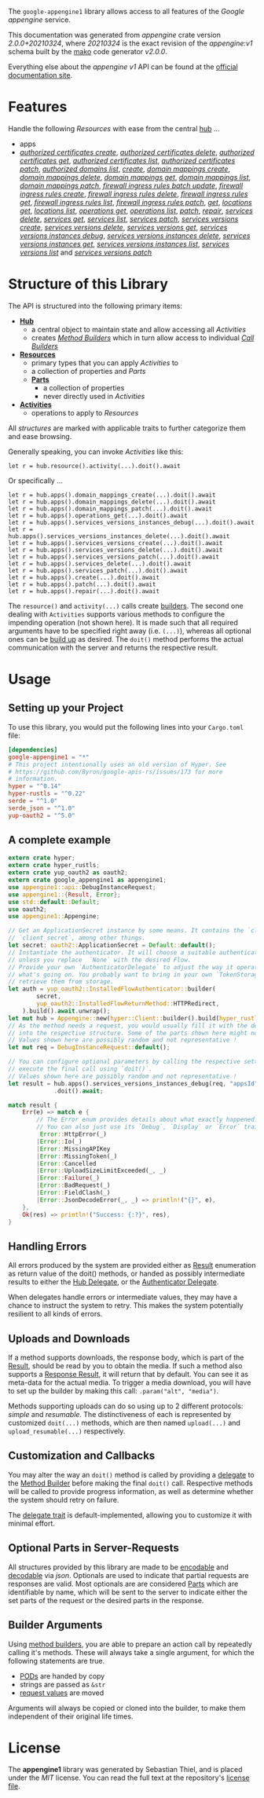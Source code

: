 <!---
DO NOT EDIT !
This file was generated automatically from 'src/mako/api/README.md.mako'
DO NOT EDIT !
-->
The `google-appengine1` library allows access to all features of the *Google appengine* service.

This documentation was generated from *appengine* crate version *2.0.0+20210324*, where *20210324* is the exact revision of the *appengine:v1* schema built by the [mako](http://www.makotemplates.org/) code generator *v2.0.0*.

Everything else about the *appengine* *v1* API can be found at the
[official documentation site](https://cloud.google.com/appengine/docs/admin-api/).
# Features

Handle the following *Resources* with ease from the central [hub](https://docs.rs/google-appengine1/2.0.0+20210324/google_appengine1/Appengine) ... 

* apps
 * [*authorized certificates create*](https://docs.rs/google-appengine1/2.0.0+20210324/google_appengine1/api::AppAuthorizedCertificateCreateCall), [*authorized certificates delete*](https://docs.rs/google-appengine1/2.0.0+20210324/google_appengine1/api::AppAuthorizedCertificateDeleteCall), [*authorized certificates get*](https://docs.rs/google-appengine1/2.0.0+20210324/google_appengine1/api::AppAuthorizedCertificateGetCall), [*authorized certificates list*](https://docs.rs/google-appengine1/2.0.0+20210324/google_appengine1/api::AppAuthorizedCertificateListCall), [*authorized certificates patch*](https://docs.rs/google-appengine1/2.0.0+20210324/google_appengine1/api::AppAuthorizedCertificatePatchCall), [*authorized domains list*](https://docs.rs/google-appengine1/2.0.0+20210324/google_appengine1/api::AppAuthorizedDomainListCall), [*create*](https://docs.rs/google-appengine1/2.0.0+20210324/google_appengine1/api::AppCreateCall), [*domain mappings create*](https://docs.rs/google-appengine1/2.0.0+20210324/google_appengine1/api::AppDomainMappingCreateCall), [*domain mappings delete*](https://docs.rs/google-appengine1/2.0.0+20210324/google_appengine1/api::AppDomainMappingDeleteCall), [*domain mappings get*](https://docs.rs/google-appengine1/2.0.0+20210324/google_appengine1/api::AppDomainMappingGetCall), [*domain mappings list*](https://docs.rs/google-appengine1/2.0.0+20210324/google_appengine1/api::AppDomainMappingListCall), [*domain mappings patch*](https://docs.rs/google-appengine1/2.0.0+20210324/google_appengine1/api::AppDomainMappingPatchCall), [*firewall ingress rules batch update*](https://docs.rs/google-appengine1/2.0.0+20210324/google_appengine1/api::AppFirewallIngressRuleBatchUpdateCall), [*firewall ingress rules create*](https://docs.rs/google-appengine1/2.0.0+20210324/google_appengine1/api::AppFirewallIngressRuleCreateCall), [*firewall ingress rules delete*](https://docs.rs/google-appengine1/2.0.0+20210324/google_appengine1/api::AppFirewallIngressRuleDeleteCall), [*firewall ingress rules get*](https://docs.rs/google-appengine1/2.0.0+20210324/google_appengine1/api::AppFirewallIngressRuleGetCall), [*firewall ingress rules list*](https://docs.rs/google-appengine1/2.0.0+20210324/google_appengine1/api::AppFirewallIngressRuleListCall), [*firewall ingress rules patch*](https://docs.rs/google-appengine1/2.0.0+20210324/google_appengine1/api::AppFirewallIngressRulePatchCall), [*get*](https://docs.rs/google-appengine1/2.0.0+20210324/google_appengine1/api::AppGetCall), [*locations get*](https://docs.rs/google-appengine1/2.0.0+20210324/google_appengine1/api::AppLocationGetCall), [*locations list*](https://docs.rs/google-appengine1/2.0.0+20210324/google_appengine1/api::AppLocationListCall), [*operations get*](https://docs.rs/google-appengine1/2.0.0+20210324/google_appengine1/api::AppOperationGetCall), [*operations list*](https://docs.rs/google-appengine1/2.0.0+20210324/google_appengine1/api::AppOperationListCall), [*patch*](https://docs.rs/google-appengine1/2.0.0+20210324/google_appengine1/api::AppPatchCall), [*repair*](https://docs.rs/google-appengine1/2.0.0+20210324/google_appengine1/api::AppRepairCall), [*services delete*](https://docs.rs/google-appengine1/2.0.0+20210324/google_appengine1/api::AppServiceDeleteCall), [*services get*](https://docs.rs/google-appengine1/2.0.0+20210324/google_appengine1/api::AppServiceGetCall), [*services list*](https://docs.rs/google-appengine1/2.0.0+20210324/google_appengine1/api::AppServiceListCall), [*services patch*](https://docs.rs/google-appengine1/2.0.0+20210324/google_appengine1/api::AppServicePatchCall), [*services versions create*](https://docs.rs/google-appengine1/2.0.0+20210324/google_appengine1/api::AppServiceVersionCreateCall), [*services versions delete*](https://docs.rs/google-appengine1/2.0.0+20210324/google_appengine1/api::AppServiceVersionDeleteCall), [*services versions get*](https://docs.rs/google-appengine1/2.0.0+20210324/google_appengine1/api::AppServiceVersionGetCall), [*services versions instances debug*](https://docs.rs/google-appengine1/2.0.0+20210324/google_appengine1/api::AppServiceVersionInstanceDebugCall), [*services versions instances delete*](https://docs.rs/google-appengine1/2.0.0+20210324/google_appengine1/api::AppServiceVersionInstanceDeleteCall), [*services versions instances get*](https://docs.rs/google-appengine1/2.0.0+20210324/google_appengine1/api::AppServiceVersionInstanceGetCall), [*services versions instances list*](https://docs.rs/google-appengine1/2.0.0+20210324/google_appengine1/api::AppServiceVersionInstanceListCall), [*services versions list*](https://docs.rs/google-appengine1/2.0.0+20210324/google_appengine1/api::AppServiceVersionListCall) and [*services versions patch*](https://docs.rs/google-appengine1/2.0.0+20210324/google_appengine1/api::AppServiceVersionPatchCall)




# Structure of this Library

The API is structured into the following primary items:

* **[Hub](https://docs.rs/google-appengine1/2.0.0+20210324/google_appengine1/Appengine)**
    * a central object to maintain state and allow accessing all *Activities*
    * creates [*Method Builders*](https://docs.rs/google-appengine1/2.0.0+20210324/google_appengine1/client::MethodsBuilder) which in turn
      allow access to individual [*Call Builders*](https://docs.rs/google-appengine1/2.0.0+20210324/google_appengine1/client::CallBuilder)
* **[Resources](https://docs.rs/google-appengine1/2.0.0+20210324/google_appengine1/client::Resource)**
    * primary types that you can apply *Activities* to
    * a collection of properties and *Parts*
    * **[Parts](https://docs.rs/google-appengine1/2.0.0+20210324/google_appengine1/client::Part)**
        * a collection of properties
        * never directly used in *Activities*
* **[Activities](https://docs.rs/google-appengine1/2.0.0+20210324/google_appengine1/client::CallBuilder)**
    * operations to apply to *Resources*

All *structures* are marked with applicable traits to further categorize them and ease browsing.

Generally speaking, you can invoke *Activities* like this:

```Rust,ignore
let r = hub.resource().activity(...).doit().await
```

Or specifically ...

```ignore
let r = hub.apps().domain_mappings_create(...).doit().await
let r = hub.apps().domain_mappings_delete(...).doit().await
let r = hub.apps().domain_mappings_patch(...).doit().await
let r = hub.apps().operations_get(...).doit().await
let r = hub.apps().services_versions_instances_debug(...).doit().await
let r = hub.apps().services_versions_instances_delete(...).doit().await
let r = hub.apps().services_versions_create(...).doit().await
let r = hub.apps().services_versions_delete(...).doit().await
let r = hub.apps().services_versions_patch(...).doit().await
let r = hub.apps().services_delete(...).doit().await
let r = hub.apps().services_patch(...).doit().await
let r = hub.apps().create(...).doit().await
let r = hub.apps().patch(...).doit().await
let r = hub.apps().repair(...).doit().await
```

The `resource()` and `activity(...)` calls create [builders][builder-pattern]. The second one dealing with `Activities` 
supports various methods to configure the impending operation (not shown here). It is made such that all required arguments have to be 
specified right away (i.e. `(...)`), whereas all optional ones can be [build up][builder-pattern] as desired.
The `doit()` method performs the actual communication with the server and returns the respective result.

# Usage

## Setting up your Project

To use this library, you would put the following lines into your `Cargo.toml` file:

```toml
[dependencies]
google-appengine1 = "*"
# This project intentionally uses an old version of Hyper. See
# https://github.com/Byron/google-apis-rs/issues/173 for more
# information.
hyper = "^0.14"
hyper-rustls = "^0.22"
serde = "^1.0"
serde_json = "^1.0"
yup-oauth2 = "^5.0"
```

## A complete example

```Rust
extern crate hyper;
extern crate hyper_rustls;
extern crate yup_oauth2 as oauth2;
extern crate google_appengine1 as appengine1;
use appengine1::api::DebugInstanceRequest;
use appengine1::{Result, Error};
use std::default::Default;
use oauth2;
use appengine1::Appengine;

// Get an ApplicationSecret instance by some means. It contains the `client_id` and 
// `client_secret`, among other things.
let secret: oauth2::ApplicationSecret = Default::default();
// Instantiate the authenticator. It will choose a suitable authentication flow for you, 
// unless you replace  `None` with the desired Flow.
// Provide your own `AuthenticatorDelegate` to adjust the way it operates and get feedback about 
// what's going on. You probably want to bring in your own `TokenStorage` to persist tokens and
// retrieve them from storage.
let auth = yup_oauth2::InstalledFlowAuthenticator::builder(
        secret,
        yup_oauth2::InstalledFlowReturnMethod::HTTPRedirect,
    ).build().await.unwrap();
let mut hub = Appengine::new(hyper::Client::builder().build(hyper_rustls::HttpsConnector::with_native_roots()), auth);
// As the method needs a request, you would usually fill it with the desired information
// into the respective structure. Some of the parts shown here might not be applicable !
// Values shown here are possibly random and not representative !
let mut req = DebugInstanceRequest::default();

// You can configure optional parameters by calling the respective setters at will, and
// execute the final call using `doit()`.
// Values shown here are possibly random and not representative !
let result = hub.apps().services_versions_instances_debug(req, "appsId", "servicesId", "versionsId", "instancesId")
             .doit().await;

match result {
    Err(e) => match e {
        // The Error enum provides details about what exactly happened.
        // You can also just use its `Debug`, `Display` or `Error` traits
         Error::HttpError(_)
        |Error::Io(_)
        |Error::MissingAPIKey
        |Error::MissingToken(_)
        |Error::Cancelled
        |Error::UploadSizeLimitExceeded(_, _)
        |Error::Failure(_)
        |Error::BadRequest(_)
        |Error::FieldClash(_)
        |Error::JsonDecodeError(_, _) => println!("{}", e),
    },
    Ok(res) => println!("Success: {:?}", res),
}

```
## Handling Errors

All errors produced by the system are provided either as [Result](https://docs.rs/google-appengine1/2.0.0+20210324/google_appengine1/client::Result) enumeration as return value of
the doit() methods, or handed as possibly intermediate results to either the 
[Hub Delegate](https://docs.rs/google-appengine1/2.0.0+20210324/google_appengine1/client::Delegate), or the [Authenticator Delegate](https://docs.rs/yup-oauth2/*/yup_oauth2/trait.AuthenticatorDelegate.html).

When delegates handle errors or intermediate values, they may have a chance to instruct the system to retry. This 
makes the system potentially resilient to all kinds of errors.

## Uploads and Downloads
If a method supports downloads, the response body, which is part of the [Result](https://docs.rs/google-appengine1/2.0.0+20210324/google_appengine1/client::Result), should be
read by you to obtain the media.
If such a method also supports a [Response Result](https://docs.rs/google-appengine1/2.0.0+20210324/google_appengine1/client::ResponseResult), it will return that by default.
You can see it as meta-data for the actual media. To trigger a media download, you will have to set up the builder by making
this call: `.param("alt", "media")`.

Methods supporting uploads can do so using up to 2 different protocols: 
*simple* and *resumable*. The distinctiveness of each is represented by customized 
`doit(...)` methods, which are then named `upload(...)` and `upload_resumable(...)` respectively.

## Customization and Callbacks

You may alter the way an `doit()` method is called by providing a [delegate](https://docs.rs/google-appengine1/2.0.0+20210324/google_appengine1/client::Delegate) to the 
[Method Builder](https://docs.rs/google-appengine1/2.0.0+20210324/google_appengine1/client::CallBuilder) before making the final `doit()` call. 
Respective methods will be called to provide progress information, as well as determine whether the system should 
retry on failure.

The [delegate trait](https://docs.rs/google-appengine1/2.0.0+20210324/google_appengine1/client::Delegate) is default-implemented, allowing you to customize it with minimal effort.

## Optional Parts in Server-Requests

All structures provided by this library are made to be [encodable](https://docs.rs/google-appengine1/2.0.0+20210324/google_appengine1/client::RequestValue) and 
[decodable](https://docs.rs/google-appengine1/2.0.0+20210324/google_appengine1/client::ResponseResult) via *json*. Optionals are used to indicate that partial requests are responses 
are valid.
Most optionals are are considered [Parts](https://docs.rs/google-appengine1/2.0.0+20210324/google_appengine1/client::Part) which are identifiable by name, which will be sent to 
the server to indicate either the set parts of the request or the desired parts in the response.

## Builder Arguments

Using [method builders](https://docs.rs/google-appengine1/2.0.0+20210324/google_appengine1/client::CallBuilder), you are able to prepare an action call by repeatedly calling it's methods.
These will always take a single argument, for which the following statements are true.

* [PODs][wiki-pod] are handed by copy
* strings are passed as `&str`
* [request values](https://docs.rs/google-appengine1/2.0.0+20210324/google_appengine1/client::RequestValue) are moved

Arguments will always be copied or cloned into the builder, to make them independent of their original life times.

[wiki-pod]: http://en.wikipedia.org/wiki/Plain_old_data_structure
[builder-pattern]: http://en.wikipedia.org/wiki/Builder_pattern
[google-go-api]: https://github.com/google/google-api-go-client

# License
The **appengine1** library was generated by Sebastian Thiel, and is placed 
under the *MIT* license.
You can read the full text at the repository's [license file][repo-license].

[repo-license]: https://github.com/Byron/google-apis-rsblob/master/LICENSE.md
